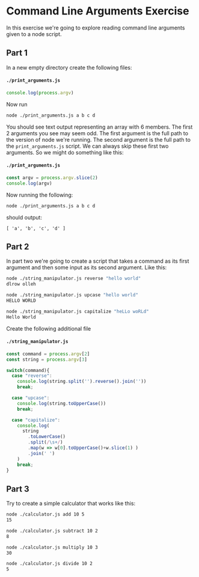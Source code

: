 # Command Line Arguments Exercise

In this exercise we're going to explore reading command line arguments given
to a node script.


## Part 1

In a new empty directory create the following files:

#### `./print_arguments.js`

```js
console.log(process.argv)
```

Now run

```sh
node ./print_arguments.js a b c d
```

You should see text output representing an array with 6 members. The first 2
arguments you see may seem odd. The first argument is the full path to the 
version of node we're running. The second argument is the full path to 
the `print_arguments.js` script. We can always skip these first two arguments. 
So we might do something like this:


#### `./print_arguments.js`

```js
const argv = process.argv.slice(2)
console.log(argv)
```

Now running the following:

```sh
node ./print_arguments.js a b c d
```

should output:

```
[ 'a', 'b', 'c', 'd' ]
```


## Part 2

In part two we're going to create a script that takes a command as its first
argument and then some input as its second argument. Like this:

```sh
node ./string_manipulator.js reverse "hello world"
dlrow olleh
```

```sh
node ./string_manipulator.js upcase "hello world"
HELLO WORLD
```

```sh
node ./string_manipulator.js capitalize "heLLo woRLd"
Hello World
```

Create the following additional file

#### `./string_manipulator.js`

```js
const command = process.argv[2]
const string = process.argv[3]

switch(command){
  case "reverse":
    console.log(string.split('').reverse().join(''))
    break;

  case "upcase":
    console.log(string.toUpperCase())
    break;

  case "capitalize":
    console.log(
      string
        .toLowerCase()
        .split(/\s+/)
        .map(w => w[0].toUpperCase()+w.slice(1) )
        .join(' ')
    )
    break;
}
```


## Part 3

Try to create a simple calculator that works like this:


```sh
node ./calculator.js add 10 5
15
```

```sh
node ./calculator.js subtract 10 2
8
```

```sh
node ./calculator.js multiply 10 3
30
```

```sh
node ./calculator.js divide 10 2
5
```
